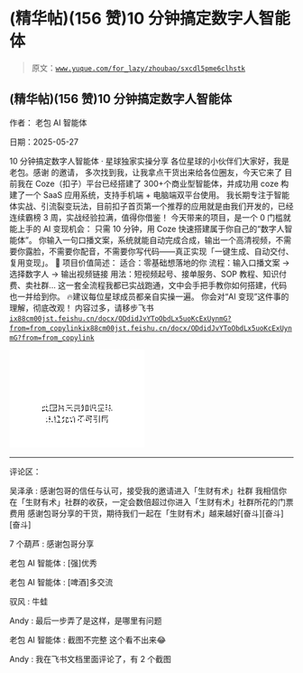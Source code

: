 # (精华帖)(156 赞)10 分钟搞定数字人智能体

> 原文：[`www.yuque.com/for_lazy/zhoubao/sxcdl5pme6clhstk`](https://www.yuque.com/for_lazy/zhoubao/sxcdl5pme6clhstk)

## (精华帖)(156 赞)10 分钟搞定数字人智能体

作者： 老包 AI 智能体

日期：2025-05-27

10 分钟搞定数字人智能体 · 星球独家实操分享 各位星球的小伙伴们大家好，我是老包。感谢 的邀请， 多次找到我，让我拿点干货出来给各位圈友，今天它来了
目前我在 Coze（扣子）平台已经搭建了 300+个商业型智能体，并成功用 coze 构建了一个 SaaS 应用系统，支持手机端 + 电脑端双平台使用。
我长期专注于智能体实战、引流裂变玩法，目前扣子首页第一个推荐的应用就是由我们开发的，已经连续霸榜 3 周，实战经验拉满，值得你借鉴！
今天带来的项目，是一个 0 门槛就能上手的 AI 变现机会： 只需 10 分钟，用 Coze 快速搭建属于你自己的“数字人智能体”。
你输入一句口播文案，系统就能自动完成合成，输出一个高清视频，不需要你露脸，不需要你配音，不需要你写代码——真正实现「一键生成、自动交付、复用变现」。 🎯 项目价值简述： 适合：零基础想落地的你 流程：输入口播文案 → 选择数字人 → 输出视频链接 用法：短视频起号、接单服务、SOP 教程、知识付费、卖社群…
这一套全流程我都已实战跑通，文中会手把手教你如何搭建，代码也一并给到你。 🔥建议每位星球成员都亲自实操一遍。 你会对“AI 变现”这件事的理解，彻底改观！
内容过多，请移步飞书 [`ix88cm00jst.feishu.cn/docx/ODdidJvYToObdLx5uoKcExUynmG?from=from_copylink`](https://ix88cm00jst.feishu.cn/docx/ODdidJvYToObdLx5uoKcExUynmG?from=from_copylink)[`ix88cm00jst.feishu.cn/docx/ODdidJvYToObdLx5uoKcExUynmG?from=from_copylink`](https://ix88cm00jst.feishu.cn/docx/ODdidJvYToObdLx5uoKcExUynmG?from=from_copylink)

![](img/16e03dfc4a90d1c8105f337626ae0b53.png "None")

* * *

评论区：

吴泽承 : 感谢包哥的信任与认可，接受我的邀请进入「生财有术」社群 我相信你在「生财有术」社群的收获，一定会数倍超过你进入「生财有术」社群所花的门票费用
感谢包哥分享的干货，期待我们一起在「生财有术」越来越好[奋斗][奋斗][奋斗]

7 个葫芦 : 感谢包哥分享

老包 AI 智能体 : [强]优秀

老包 AI 智能体 : [啤酒]多交流

驭风 : 牛蛙

Andy : 最后一步弄了是这样，是哪里有问题

老包 AI 智能体 : 截图不完整 这个看不出来😂

Andy : 我在飞书文档里面评论了，有 2 个截图